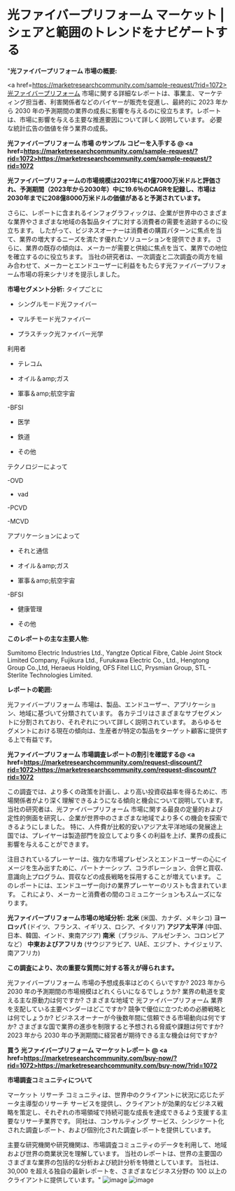 #  光ファイバープリフォーム マーケット |シェアと範囲のトレンドをナビゲートする
"<strong>光ファイバープリフォーム 市場の概要:</strong>

<a href=https://marketresearchcommunity.com/sample-request/?rid=1072>光ファイバープリフォーム</a> 市場に関する詳細なレポートは、事業主、マーケティング担当者、利害関係者などのバイヤーが販売を促進し、最終的に 2023 年から 2030 年の予測期間の業界の成長に影響を与えるのに役立ちます。レポートは、市場に影響を与える主要な推進要因について詳しく説明しています。 必要な統計広告の価値を伴う業界の成長。

<strong>光ファイバープリフォーム 市場 のサンプル コピーを入手する @ <a href=https://marketresearchcommunity.com/sample-request/?rid=1072>https://marketresearchcommunity.com/sample-request/?rid=1072</a></strong>

<strong>光ファイバープリフォームの市場規模は2021年に41億7000万米ドルと評価され、予測期間（2023年から2030年）中に19.6％のCAGRを記録し、市場は2030年までに208億8000万米ドルの価値があると予測されています。</strong>

さらに、レポートに含まれるインフォグラフィックは、企業が世界中のさまざまな業界やさまざまな地域の各製品タイプに対する消費者の需要を追跡するのに役立ちます。 したがって、ビジネスオーナーは消費者の購買パターンに焦点を当て、業界の増大するニーズを満たす優れたソリューションを提供できます。 さらに、業界の既存の傾向は、メーカーが需要と供給に焦点を当て、業界での地位を確立するのに役立ちます。 当社の研究者は、一次調査と二次調査の両方を組み合わせて、メーカーとエンドユーザーに利益をもたらす光ファイバープリフォーム市場の将来シナリオを提示しました。

<strong>市場セグメント分析:</strong>
タイプごとに



- シングルモード光ファイバー

- マルチモード光ファイバー

- プラスチック光ファイバー光学



利用者



- テレコム

- オイル＆amp;ガス

- 軍事＆amp;航空宇宙

-BFSI

- 医学

- 鉄道

- その他



テクノロジーによって



-OVD

- vad

-PCVD

-MCVD



アプリケーションによって



- それと通信

- オイル＆amp;ガス

- 軍事＆amp;航空宇宙

-BFSI

- 健康管理

- その他

<strong>このレポートの主な主要人物:</strong>

Sumitomo Electric Industries Ltd., Yangtze Optical Fibre, Cable Joint Stock Limited Company, Fujikura Ltd., Furukawa Electric Co., Ltd., Hengtong Group Co.,Ltd, Heraeus Holding, OFS Fitel LLC, Prysmian Group, STL - Sterlite Technologies Limited.



<strong>レポートの範囲:</strong>

光ファイバープリフォーム 市場は、製品、エンドユーザー、アプリケーション、地域に基づいて分類されています。 各カテゴリはさまざまなサブセグメントに分割されており、それぞれについて詳しく説明されています。 あらゆるセグメントにおける現在の傾向は、生産者が特定の製品をターゲット顧客に提供する上で有益です。

<strong>光ファイバープリフォーム 市場調査レポートの割引を確認する@ <a href=https://marketresearchcommunity.com/request-discount/?rid=1072>https://marketresearchcommunity.com/request-discount/?rid=1072</a></strong>

この調査では、より多くの政策を計画し、より高い投資収益率を得るために、市場関係者がより深く理解できるようになる傾向と機会について説明しています。 当社の研究者は、光ファイバープリフォーム 市場に関する最良の定量的および定性的側面を研究し、企業が世界中のさまざまな地域でより多くの機会を探索できるようにしました。 特に、人件費が比較的安いアジア太平洋地域の発展途上国では、プレイヤーは製造部門を設立してより多くの利益を上げ、業界の成長に影響を与えることができます。

注目されているプレーヤーは、強力な市場プレゼンスとエンドユーザーの心にイメージを生み出すために、パートナーシップ、コラボレーション、合併と買収、意識向上プログラム、買収などの成長戦略を採用することが増えています。 このレポートには、エンドユーザー向けの業界プレーヤーのリストも含まれています。 これにより、メーカーと消費者の間のコミュニケーションもスムーズになります。

<strong>光ファイバープリフォーム市場の地域分析:</strong>
<strong>北米</strong> (米国、カナダ、メキシコ)
<strong>ヨーロッパ</strong> (ドイツ、フランス、イギリス、ロシア、イタリア)
<strong>アジア太平洋</strong> (中国、日本、韓国、インド、東南アジア)
<strong>南米</strong>（ブラジル、アルゼンチン、コロンビアなど）
<strong>中東およびアフリカ</strong> (サウジアラビア、UAE、エジプト、ナイジェリア、南アフリカ)

<strong>この調査により、次の重要な質問に対する答えが得られます。</strong>

光ファイバープリフォーム 市場の予想成長率はどのくらいですか? 2023 年から 2030 年の予測期間の市場規模はどれくらいになるでしょうか?
業界の軌道を変える主な原動力は何ですか?
さまざまな地域で 光ファイバープリフォーム 業界を支配している主要ベンダーはどこですか? 競争で優位に立つための必勝戦略とは何でしょうか?
ビジネスオーナーが今後数年間に信頼できる市場動向は何ですか?
さまざまな国で業界の進歩を制限すると予想される脅威や課題は何ですか?
2023 年から 2030 年の予測期間に経営者が期待できる主な機会は何ですか?

<strong>買う 光ファイバープリフォーム マーケットレポート @ <a href=https://marketresearchcommunity.com/buy-now/?rid=1072>https://marketresearchcommunity.com/buy-now/?rid=1072</a></strong>

<strong>市場調査コミュニティについて</strong>

マーケット リサーチ コミュニティは、世界中のクライアントに状況に応じたデータ主導型のリサーチ サービスを提供し、クライアントが効果的なビジネス戦略を策定し、それぞれの市場領域で持続可能な成長を達成できるよう支援する主要なリサーチ業界です。 同社は、コンサルティング サービス、シンジケート化された調査レポート、および個別化された調査レポートを提供しています。

主要な研究機関や研究機関は、市場調査コミュニティのデータを利用して、地域および世界の商業状況を理解しています。 当社のレポートは、世界の主要国のさまざまな業界の包括的な分析および統計分析を特徴としています。 当社は、30,000 を超える独自の最新レポートを、さまざまなビジネス分野の 100 以上のクライアントに提供しています。"
![image](https://github.com/Gargi1522/MRC/assets/158283091/b4359e97-7da7-419a-bc97-d6301b5844f4)
![image](https://github.com/Gargi1522/MRC/assets/158283091/831e3ea8-48d4-49dd-84ff-597f86e54ffd)
